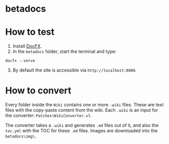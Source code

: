 # betadocs

# How to test

1. Install [DocFX](https://dotnet.github.io/docfx/index.html).
2. In the `betadocs` folder, start the terminal and type:
```
docfx --serve
```
3. By default the site is accessible via `http://localhost:8080`.

# How to convert

Every folder inside the `Wiki` contains one or more `.wiki` files. 
These are text files with the copy-paste content from the wiki.
Each `.wiki` is an input for the converter: `Patches\WikiConverter.vl`.

The converter takes a `.wiki` and generates `.md` files out of it, and also the `toc.yml` with the TOC for these `.md` files.
Images are downloaded into the `betadocs\img\`.
